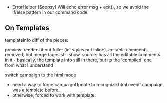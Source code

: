 * ErrorHelper ($oopsy)
  Will echo error msg + exit(), so we avoid the if/else pattern in our command code

On Templates
------------

templateInfo
diff of the pieces:

preview: renders it out fuller (ie: styles put inline), editable comments removed, but merge tages still show.
source: has all the editable comments in it - basically, the template info still in there, but its the 'compiled' one from what I understand

switch campaign to the html mode

* need a way to force campaignUpdate to recognize html evenif campaign was a template before. 
* otherwise, forced to work with template.